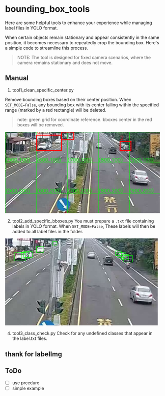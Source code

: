# bounding_box_tools

Here are some helpful tools to enhance your experience while managing label files in YOLO format.

When certain objects remain stationary and appear consistently in the same position, it becomes necessary to repeatedly crop the bounding box. Here's a simple code to streamline this process.

> NOTE: The tool is designed for fixed camera scenarios, where the camera remains stationary and does not move.

## Manual

1. tool1_clean_specific_center.py

Remove bounding boxes based on their center position. When `SET_MODE=False`, any bounding box with its center falling within the specified range (marked by a red rectangle) will be deleted.

> note: green grid for coordinate reference. bboxes center in the red boxes will be removed.

![image](https://github.com/tsaiJay/bounding_box_tools/blob/main/example_files/img_filter_area.png)

2. tool2_add_specific_bboxes.py
You must prepare a `.txt` file containing labels in YOLO format. When `SET_MODE=False`, These labels will then be added to all label files in the folder.

![image](https://github.com/tsaiJay/bounding_box_tools/blob/main/example_files/img_fix_bbox.png)

4. tool3_class_check.py
Check for any undefined classes that appear in the label.txt files.

## thank for labelImg

## ToDo
- [ ] use prcedure
- [ ] simple example
